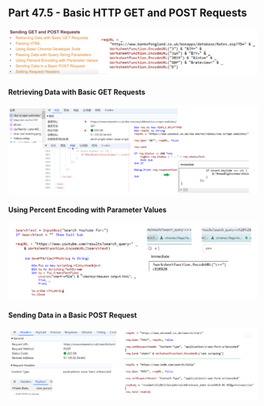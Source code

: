## Part 47.5 - Basic HTTP GET and POST Requests

![rpf](../images/rpf.PNG)

#### Retrieving Data with Basic GET Requests

![xmlreq](../images/xmlreq.PNG)

#### Using Percent Encoding with Parameter Values 

![inrq](../images/inrq.PNG)

#### Sending Data in a Basic POST Request

![rept](../images/rept.PNG)
